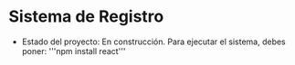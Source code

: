 <h1> Sistema de Registro</h1>

- Estado del proyecto: En construcción.
Para ejecutar el sistema, debes poner:
'''npm install react'''
